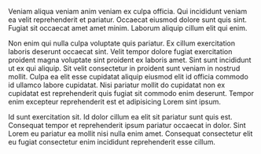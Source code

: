 Veniam aliqua veniam anim veniam ex culpa officia. Qui incididunt veniam ea velit reprehenderit et pariatur. Occaecat eiusmod dolore sunt quis sint. Fugiat sit occaecat amet amet minim. Laborum aliquip cillum elit qui enim.

Non enim qui nulla culpa voluptate quis pariatur. Ex cillum exercitation laboris deserunt occaecat sint. Velit tempor dolore fugiat exercitation proident magna voluptate sint proident ex laboris amet. Sint sunt incididunt ut ex qui aliquip. Sit velit consectetur in proident sunt veniam in nostrud mollit. Culpa ea elit esse cupidatat aliquip eiusmod elit id officia commodo id ullamco labore cupidatat. Nisi pariatur mollit do cupidatat non ex cupidatat est reprehenderit quis fugiat sit commodo enim deserunt. Tempor enim excepteur reprehenderit est et adipisicing Lorem sint ipsum.

Id sunt exercitation sit. Id dolor cillum ea elit sit pariatur sunt quis est. Consequat tempor et reprehenderit ipsum pariatur occaecat in dolor. Sint Lorem eu pariatur ea mollit nisi nulla enim amet. Consequat consectetur elit eu fugiat consectetur enim incididunt reprehenderit esse cillum.
